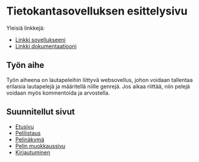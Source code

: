 # Tietokantasovelluksen esittelysivu

Yleisiä linkkejä:

* [Linkki sovellukseeni](http://vaalisto.users.cs.helsinki.fi/tsoha/)
* [Linkki dokumentaatiooni](/doc/dokumentaatio.pdf)

## Työn aihe

Työn aiheena on lautapeleihin liittyvä websovellus, johon voidaan tallentaa erilaisia lautapelejä ja määritellä niille genrejä. Jos aikaa riittää, niin pelejä voidaan myös kommentoida ja arvostella.

## Suunnitellut sivut

* [Etusivu](/app/views/suunnitelmat/index.html)
* [Pelilistaus](/app/views/suunnitelmat/game_list.html)
* [Pelinäkymä](/app/views/suunnitelmat/game_show.html)
* [Pelin muokkaussivu](/app/views/suunnitelmat/game_edit.html)
* [Kirjautuminen](/app/views/suunnitelmat/login.html)
